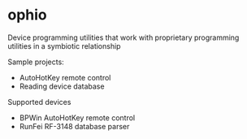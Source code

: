 # ophio

Device programming utilities that work with proprietary programming utilities in a symbiotic relationship

Sample projects:
  * AutoHotKey remote control
  * Reading device database

Supported devices
  * BPWin AutoHotKey remote control
  * RunFei RF-3148 database parser
